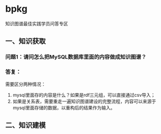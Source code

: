 # bpkg
知识图谱最佳实践学员问答专区

## 一、知识获取
### 问题1：请问怎么把MySQL数据库里面的内容做成知识图谱？
### 答复：
需要区分两种情况：


1. mysql里面存的内容是什么？如果是rdf三元组，可以直接通过csv导入；
1. 如果是关系表，需要重走一遍知识图谱建设的完整流程，内容可以来源于mysql里面存储的数据，以重构后的结果作为输入。




## 二、知识建模

